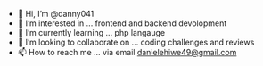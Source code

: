 - 👋 Hi, I’m @danny041
- 👀 I’m interested in ... frontend and backend devolopment
- 🌱 I’m currently learning ... php langauge
- 💞️ I’m looking to collaborate on ... coding challenges and reviews
- 📫 How to reach me ... via email danielehiwe49@gmail.com

<!---
danny041/danny041 is a ✨ special ✨ repository because its `README.md` (this file) appears on your GitHub profile.
You can click the Preview link to take a look at your changes.
--->
